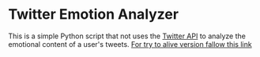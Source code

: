 # **Twitter Emotion Analyzer**

This is a simple Python script that not uses the [Twitter API](https://dev.twitter.com/overview/api) to analyze the emotional content of a user's tweets.
[For try to alive version fallow this link](https://canahmetozguven-twitteremotionanalyser-main-h6bfh2.streamlitapp.com/)